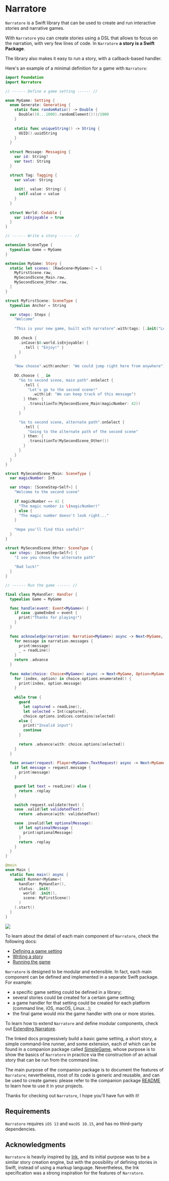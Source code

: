 # Narratore

`Narratore` is a Swift library that can be used to create and run interactive stories and narrative games.

With `Narratore` you can create stories using a DSL that allows to focus on the narration, with very few lines of code. In `Narratore` __a story is a Swift Package__.

The library also makes it easy to run a story, with a callback-based handler.

Here's an example of a minimal definition for a game with `Narratore`:

```swift
import Foundation
import Narratore

// ------ Define a game setting ------ //

enum MyGame: Setting {
  enum Generate: Generating {
    static func randomRatio() -> Double {
      Double((0...1000).randomElement()!)/1000
    }
    
    static func uniqueString() -> String {
      UUID().uuidString
    }
  }
  
  struct Message: Messaging {
    var id: String?
    var text: String
  }

  struct Tag: Tagging {
    var value: String
    
    init(_ value: String) {
      self.value = value
    }
  }
  
  struct World: Codable {
    var isEnjoyable = true
  }
}

// ------ Write a story ------ //

extension SceneType {
  typealias Game = MyGame
}

extension MyGame: Story {
  static let scenes: [RawScene<MyGame>] = [
    MyFirstScene.raw,
    MySecondScene_Main.raw,
    MySecondScene_Other.raw,
  ]
}

struct MyFirstScene: SceneType {
  typealias Anchor = String

  var steps: Steps {
    "Welcome"
    
    "This is your new game, built with narratore".with(tags: [.init("Let's play some sound effect!")])
    
    DO.check {
      .inCase($0.world.isEnjoyable) {
        .tell { "Enjoy!" }
      }
    }
    
    "Now choose".with(anchor: "We could jump right here from anywhere")
    
    DO.choose { _ in
      "Go to second scene, main path".onSelect {
        .tell {
          "Let's go to the second scene!"
            .with(id: "We can keep track of this message")
        } then: {
          .transitionTo(MySecondScene_Main(magicNumber: 42))  
        }
      }

      "Go to second scene, alternate path".onSelect {
        .tell {
          "Going to the alternate path of the second scene"
        } then: {
          .transitionTo(MySecondScene_Other())
        }
      }
    }
  }
}

struct MySecondScene_Main: SceneType {
  var magicNumber: Int

  var steps: [SceneStep<Self>] {
    "Welcome to the second scene"
    
    if magicNumber == 42 {
      "The magic number is \(magicNumber)"
    } else {
      "The magic number doesn't look right..."
    }
    
    "Hope you'll find this useful!"
  }
}

struct MySecondScene_Other: SceneType {
  var steps: [SceneStep<Self>] {
    "I see you chose the alternate path"
    
    "Bad luck!"
  }
}

// ------ Run the game ------ //

final class MyHandler: Handler {
  typealias Game = MyGame

  func handle(event: Event<MyGame>) {
    if case .gameEnded = event {
      print("Thanks for playing!")
    }
  }
  
  func acknowledge(narration: Narration<MyGame>) async -> Next<MyGame, Void> {
    for message in narration.messages {
      print(message)
      _ = readLine()
    }
    return .advance
  }
  
  func make(choice: Choice<MyGame>) async -> Next<MyGame, Option<MyGame>> {
    for (index, option) in choice.options.enumerated() {
      print(index, option.message)
    }
    
    while true {
      guard
        let captured = readLine(),
        let selected = Int(captured),
        choice.options.indices.contains(selected)
      else {
        print("Invalid input")
        continue
      }
      
      return .advance(with: choice.options[selected])
    }
  }
  
  func answer(request: Player<MyGame>.TextRequest) async -> Next<MyGame, Player<MyGame>.ValidatedText> {
    if let message = request.message {
      print(message)
    }

    guard let text = readLine() else {
      return .replay
    }

    switch request.validate(text) {
    case .valid(let validatedText):
      return .advance(with: validatedText)

    case .invalid(let optionalMessage):
      if let optionalMessage {
        print(optionalMessage)
      }
      return .replay
    }
  }
}

@main
enum Main {
  static func main() async {
    await Runner<MyGame>(
      handler: MyHandler(),
      status: .init(
        world: .init(),
        scene: MyFirstScene()
      )
    ).start()
  }
}
```

![](example.gif)

To learn about the detail of each main component of `Narratore`, check the following docs:

- [Defining a game setting](Docs/DEFINING_A_GAME_SETTING.md)
- [Writing a story](Docs/WRITING_A_STORY.md)
- [Running the game](Docs/RUNNING_THE_GAME.md)

`Narratore` is designed to be modular and extensible. In fact, each main component can be defined and implemented in a separate Swift package. For example:

- a specific game setting could be defined in a library;
- several stories could be created for a certain game setting;
- a game handler for that setting could be created for each platform (command line, iOS, macOS, Linux...);
- the final game would mix the game handler with one or more stories.

To learn how to extend `Narratore` and define modular components, check out [Extending Narratore](Docs/EXTENDING_NARRATORE.md).

The linked docs progressively build a basic game setting, a short story, a simple command-line runner, and some extension, each of which can be found in a companion package called [SimpleGame](https://github.com/broomburgo/SimpleGame), whose purpose is to show the basics of `Narratore` in practice via the construction of an actual story that can be run from the command line.

The main purpose of the companion package is to document the features of `Narratore`; nevertheless, most of its code is generic and reusable, and can be used to create games: please refer to the companion package [README](https://github.com/broomburgo/SimpleGame) to learn how to use it in your projects.

Thanks for checking out `Narratore`, I hope you'll have fun with it!

## Requirements

`Narratore` requires `iOS 13` and `macOS 10.15`, and has no third-party dependencies.

## Acknowledgments

`Narratore` is heavily inspired by [Ink](https://www.inklestudios.com/ink/), and its initial purpose was to be a similar story creation engine, but with the possibility of defining stories in Swift, instead of using a markup language. Nevertheless, the Ink specification was a strong inspiration for the features of `Narratore`.
